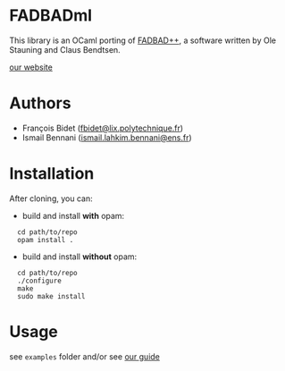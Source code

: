 # FADBADml

This library is an OCaml porting of [FADBAD++](www.fadbad.com), a software written by Ole Stauning and Claus Bendtsen.

[our website](https://fadbadml-dev.github.io/FADBADml/)

# Authors

- François Bidet (fbidet@lix.polytechnique.fr)
- Ismail Bennani (ismail.lahkim.bennani@ens.fr)

# Installation

After cloning, you can:
- build and install **with** opam:
```
  cd path/to/repo
  opam install .
```

- build and install **without** opam:
```
  cd path/to/repo
  ./configure
  make
  sudo make install
```

# Usage

see `examples` folder and/or see [our guide](https://fadbadml-dev.github.io/FADBADml/#summary)
